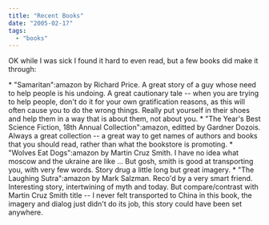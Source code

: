 ```yaml
---
title: "Recent Books"
date: "2005-02-17"
tags: 
  - "books"
---
```


OK while I was sick I found it hard to even read, but a few books did make it through:

\* "Samaritan":amazon by Richard Price. A great story of a guy whose need to help people is his undoing. A great cautionary tale -- when you are trying to help people, don't do it for your own gratification reasons, as this will often cause you to do the wrong things. Really put yourself in their shoes and help them in a way that is about them, not about you. \* "The Year's Best Science Fiction, 18th Annual Collection":amazon, editted by Gardner Dozois. Always a great collection -- a great way to get names of authors and books that you should read, rather than what the bookstore is promoting. \* "Wolves Eat Dogs":amazon by Martin Cruz Smith. I have no idea what moscow and the ukraine are like ... But gosh, smith is good at transporting you, with very few words. Story drug a little long but great imagery. \* "The Laughing Sutra":amazon by Mark Salzman. Reco'd by a very smart friend. Interesting story, intertwining of myth and today. But compare/contrast with Martin Cruz Smith title -- I never felt transported to China in this book, the imagery and dialog just didn't do its job, this story could have been set anywhere.

